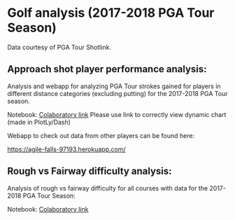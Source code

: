 # Golf analysis (2017-2018 PGA Tour Season)
Data courtesy of PGA Tour Shotlink. 
## Approach shot player performance analysis:

Analysis and webapp for analyzing PGA Tour strokes gained for players in different distance categories (excluding putting) for the 2017-2018 PGA Tour season. 

Notebook: [Colaboratory link](https://colab.research.google.com/github/PhilipEkfeldt/Golf-Analysis/blob/master/Approach%20shot%20analysis.ipynb)
Please use link to correctly view dynamic chart (made in PlotLy/Dash)

Webapp to check out data from other players can be found here:

https://agile-falls-97193.herokuapp.com/

## Rough vs Fairway difficulty analysis:

Analysis of rough vs fairway difficulty for all courses with data for the 2017-2018 PGA Tour Season:

Notebook: [Colaboratory link](https://colab.research.google.com/github/PhilipEkfeldt/Golf-Analysis/blob/master/Rough%20vs%20fairway%20difficulty%20analysis.ipynb)
